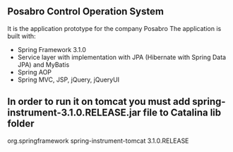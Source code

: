 ## Posabro Control Operation System
It is the application prototype for the company Posabro
The application is built with:
- Spring Framework 3.1.0
- Service layer with implementation with JPA (Hibernate with Spring Data JPA) and MyBatis
- Spring AOP
- Spring MVC, JSP, jQuery, jQueryUI
## In order to run it on tomcat you must add spring-instrument-3.1.0.RELEASE.jar file to Catalina lib folder

<dependency>
	<groupId>org.springframework</groupId>
	<artifactId>spring-instrument-tomcat</artifactId>
	<version>3.1.0.RELEASE</version>
</dependency>